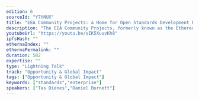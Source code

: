 ```yaml
---
edition: 6
sourceId: "Y7YNUX"
title: "EEA Community Projects: a Home for Open Standards Development Projects, Managed by OASIS"
description: "The EEA Community Projects, formerly known as the Ethereum OASIS Open Project, is a hub for open source-based standards development in the Ethereum industry. We provide support for open source development of code, APIs, standards, and reference implementations.  Our goal is to improve the quality of standards in the Ethereum ecosystem and provide a path to formal standards developed within the framework of OASIS, an internationally recognized technical standards body."
youtubeUrl: "https://youtu.be/sIK5XuuvKh8"
ipfsHash: ""
ethernaIndex: ""
ethernaPermalink: ""
duration: 582
expertise: ""
type: "Lightning Talk"
track: "Opportunity & Global Impact"
tags: ["Opportunity & Global Impact"]
keywords: ["standards","enterprise"]
speakers: ["Tas Dienes","Daniel Burnett"]
---
```

